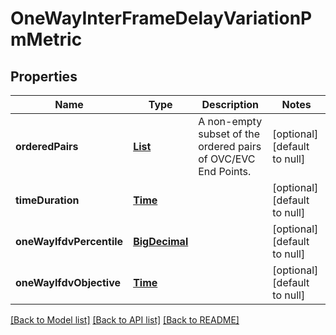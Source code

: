 # OneWayInterFrameDelayVariationPmMetric
## Properties

Name | Type | Description | Notes
------------ | ------------- | ------------- | -------------
**orderedPairs** | [**List**](OrderedPair.md) | A non-empty subset of the ordered pairs of OVC/EVC End Points. | [optional] [default to null]
**timeDuration** | [**Time**](Time.md) |  | [optional] [default to null]
**oneWayIfdvPercentile** | [**BigDecimal**](number.md) |  | [optional] [default to null]
**oneWayIfdvObjective** | [**Time**](Time.md) |  | [optional] [default to null]

[[Back to Model list]](../README.md#documentation-for-models) [[Back to API list]](../README.md#documentation-for-api-endpoints) [[Back to README]](../README.md)


